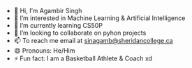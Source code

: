 - 👋 Hi, I’m Agambir Singh
- 👀 I’m interested in Machine Learning & Artificial Intelligence
- 🌱 I’m currently learning CS50P
- 💞️ I’m looking to collaborate on pyhon projects
- 📫 To reach me email at sinagamb@sheridancollege.ca
- 😄 Pronouns: He/Him
- ⚡ Fun fact: I am a Basketball Athlete & Coach xd

<!---
Agamb62/Agamb62 is a ✨ special ✨ repository because its `README.md` (this file) appears on your GitHub profile.
You can click the Preview link to take a look at your changes.
--->
